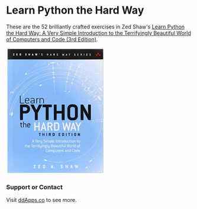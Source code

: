 Learn Python the Hard Way
=========================

These are the 52 brilliantly crafted exercises in Zed Shaw's [Learn Python the Hard Way: A Very Simple Introduction to the Terrifyingly Beautiful World of Computers and Code (3rd Edition)](http://www.amazon.com/gp/product/B00FGUS948/ref=as_li_tl?ie=UTF8&camp=1789&creative=390957&creativeASIN=B00FGUS948&linkCode=as2&tag=thephonefreak-20&linkId=GM4NLPO5ETTTVELO).

![](https://raw.githubusercontent.com/duliodenis/learn-python-the-hard-way/master/art/LearnPython.png)

### Support or Contact
Visit [ddApps.co](http://ddapps.co) to see more.